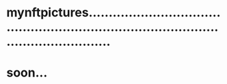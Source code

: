 # mynftpictures................................................................................................................
# soon...
